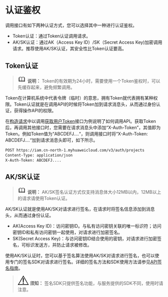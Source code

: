 # 认证鉴权<a name="swr_02_0004"></a>

调用接口有如下两种认证方式，您可以选择其中一种进行认证鉴权。

-   Token认证：通过Token认证调用请求。
-   AK/SK认证：通过AK（Access Key ID）/SK（Secret Access Key\)加密调用请求。推荐使用AK/SK认证，其安全性比Token认证要高。

## Token认证<a name="zh-cn_topic_0091607401_section2417768214391"></a>

>![](public_sys-resources/icon-note.gif) **说明：** 
>Token的有效期为24小时，需要使用一个Token鉴权时，可以先缓存起来，避免频繁调用。

Token在计算机系统中代表令牌（临时）的意思，拥有Token就代表拥有某种权限。Token认证就是在调用API的时候将Token加到请求消息头，从而通过身份认证，获得操作API的权限。

在[构造请求](构造请求.md#swr_02_0003)中以调用[获取用户Token](https://support.huaweicloud.com/api-iam/iam_30_0001.html)接口为例说明了如何调用API。获取Token后，再调用其他接口时，您需要在请求消息头中添加“X-Auth-Token”，其值即为Token。例如Token值为“ABCDEFJ....“，则调用接口时将“X-Auth-Token: ABCDEFJ....“加到请求消息头即可，如下所示。

```
POST https://iam.cn-north-1.myhuaweicloud.com/v3/auth/projects
Content-Type: application/json
X-Auth-Token: ABCDEFJ....
```

## AK/SK认证<a name="zh-cn_topic_0091607401_section5887143815518"></a>

>![](public_sys-resources/icon-note.gif) **说明：** 
>AK/SK签名认证方式仅支持消息体大小12MB以内，12MB以上的请求请使用Token认证。

AK/SK认证就是使用AK/SK对请求进行签名，在请求时将签名信息添加到消息头，从而通过身份认证。

-   AK\(Access Key ID\)：访问密钥ID。与私有访问密钥关联的唯一标识符；访问密钥ID和私有访问密钥一起使用，对请求进行加密签名。
-   SK\(Secret Access Key\)：与访问密钥ID结合使用的密钥，对请求进行加密签名，可标识发送方，并防止请求被修改。

使用AK/SK认证时，您可以基于签名算法使用AK/SK对请求进行签名，也可以使用专门的签名SDK对请求进行签名。详细的签名方法和SDK使用方法请参见[API签名指南](https://support.huaweicloud.com/devg-apisign/api-sign-provide.html)。

>![](public_sys-resources/icon-notice.gif) **须知：** 
>签名SDK只提供签名功能，与服务提供的SDK不同，使用时请注意。

